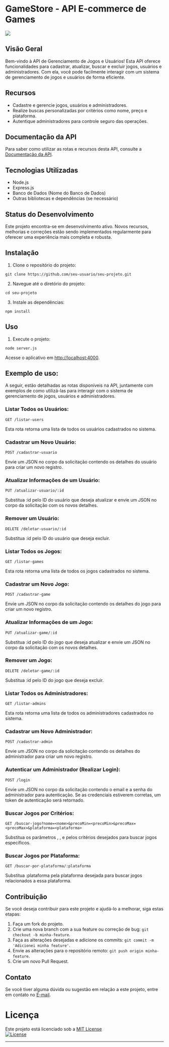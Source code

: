 # GameStore - API E-commerce de Games</h1>
<img src="http://img.shields.io/static/v1?label=STATUS&message=EM%20DESENVOLVIMENTO&color=GREEN&style=for-the-badge"/>


## Visão Geral

Bem-vindo à API de Gerenciamento de Jogos e Usuários! Esta API oferece funcionalidades para cadastrar, atualizar, buscar e excluir jogos, usuários e administradores. Com ela, você pode facilmente interagir com um sistema de gerenciamento de jogos e usuários de forma eficiente.

## Recursos

- Cadastre e gerencie jogos, usuários e administradores.
- Realize buscas personalizadas por critérios como nome, preço e plataforma.
- Autentique administradores para controle seguro das operações.

## Documentação da API

Para saber como utilizar as rotas e recursos desta API, consulte a [Documentação da API](https://link-para-documentacao-api).

## Tecnologias Utilizadas

- Node.js
- Express.js
- Banco de Dados (Nome do Banco de Dados)
- Outras bibliotecas e dependências (se necessário)

## Status do Desenvolvimento

Este projeto encontra-se em desenvolvimento ativo. Novos recursos, melhorias e correções estão sendo implementados regularmente para oferecer uma experiência mais completa e robusta.

<h2>Instalação</h2>

<ol>
  <li>Clone o repositório do projeto:</li>
</ol>

<pre><code>git clone https://github.com/seu-usuario/seu-projeto.git</code></pre>

<ol start="2">
  <li>Navegue até o diretório do projeto:</li>
</ol>

<pre><code>cd seu-projeto</code></pre>

<ol start="3">
  <li>Instale as dependências:</li>
</ol>

<pre><code>npm install</code></pre>

<h2>Uso</h2>

<ol>
  <li>Execute o projeto:</li>
</ol>

<pre><code>node server.js</code></pre>

<p>Acesse o aplicativo em <a href="http://localhost:4000">http://localhost:4000</a>.</p>

## Exemplo de uso:

A seguir, estão detalhadas as rotas disponíveis na API, juntamente com exemplos de como utilizá-las para interagir com o sistema de gerenciamento de jogos, usuários e administradores.

### Listar Todos os Usuários:

```http
GET /listar-users
```
Esta rota retorna uma lista de todos os usuários cadastrados no sistema.


### Cadastrar um Novo Usuário:

```http
POST /cadastrar-usuario
```
Envie um JSON no corpo da solicitação contendo os detalhes do usuário para criar um novo registro.


### Atualizar Informações de um Usuário:

```http
PUT /atualizar-usuario/:id
```
Substitua :id pelo ID do usuário que deseja atualizar e envie um JSON no corpo da solicitação com os novos detalhes.


### Remover um Usuário:

```http
DELETE /deletar-usuario/:id
```
Substitua :id pelo ID do usuário que deseja excluir.

### Listar Todos os Jogos:

```http
GET /listar-games
```
Esta rota retorna uma lista de todos os jogos cadastrados no sistema.

### Cadastrar um Novo Jogo:

```http
POST /cadastrar-game
```
Envie um JSON no corpo da solicitação contendo os detalhes do jogo para criar um novo registro.

### Atualizar Informações de um Jogo:

```http
PUT /atualizar-game/:id
```
Substitua :id pelo ID do jogo que deseja atualizar e envie um JSON no corpo da solicitação com os novos detalhes.

### Remover um Jogo:

```http
DELETE /deletar-game/:id
```
Substitua :id pelo ID do jogo que deseja excluir.

### Listar Todos os Administradores:

```http
GET /listar-admins
```
Esta rota retorna uma lista de todos os administradores cadastrados no sistema.

### Cadastrar um Novo Administrador:

```http
POST /cadastrar-admin
```
Envie um JSON no corpo da solicitação contendo os detalhes do administrador para criar um novo registro.

### Autenticar um Administrador (Realizar Login):

```http
POST /login
```
Envie um JSON no corpo da solicitação contendo o email e a senha do administrador para autenticação. Se as credenciais estiverem corretas, um token 
de autenticação será retornado.

### Buscar Jogos por Critérios:
```http
GET /buscar-jogo?nome=<nome>&precoMin=<precoMin>&precoMax=<precoMax>&plataforma=<plataforma>
```
Substitua os parâmetros <nome>, <precoMin>, <precoMax> e <plataforma> pelos critérios desejados para buscar jogos específicos.

### Buscar Jogos por Plataforma:
```http
GET /buscar-por-plataforma/:plataforma
```
Substitua :plataforma pela plataforma desejada para buscar jogos relacionados a essa plataforma.


<h2>Contribuição</h2>

<p>Se você deseja contribuir para este projeto e ajudá-lo a melhorar, siga estas etapas:</p>

<ol>
  <li>Faça um fork do projeto.</li>
  <li>Crie uma nova branch com a sua feature ou correção de bug: <code>git checkout -b minha-feature</code>.</li>
  <li>Faça as alterações desejadas e adicione os commits: <code>git commit -m 'Adicionei minha feature'</code>.</li>
  <li>Envie as alterações para o repositório remoto: <code>git push origin minha-feature</code>.</li>
  <li>Crie um novo Pull Request.</li>
</ol>

<h2>Contato</h2>

<p>Se você tiver alguma dúvida ou sugestão em relação a este projeto, entre em contato no <a href="mailto:moacirneto59@gmail.com">E-mail</a>.</p>

# Licença

Este projeto está licenciado sob a <a href="https://opensource.org/licenses/MIT">MIT License</a><br>
[![License](https://img.shields.io/badge/License-MIT-blue.svg)](https://opensource.org/licenses/MIT)


---
